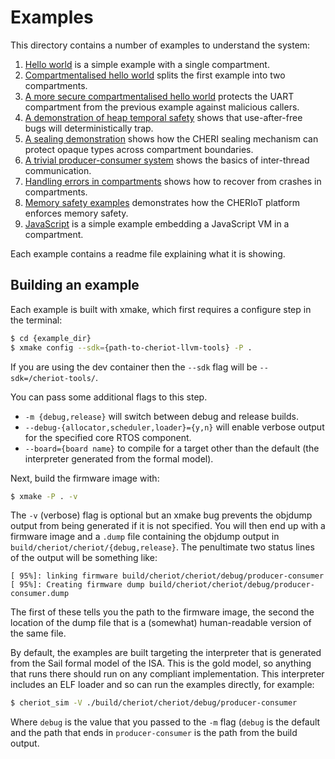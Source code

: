 Examples
========

This directory contains a number of examples to understand the system:

 1. [Hello world](01.hello_world) is a simple example with a single compartment.
 2. [Compartmentalised hello world](02.hello_compartment) splits the first example into two compartments.
 3. [A more secure compartmentalised hello world](03.hello_safe_compartment) protects the UART compartment from the previous example against malicious callers.
 4. [A demonstration of heap temporal safety](04.temporal_safety) shows that use-after-free bugs will deterministically trap.
 5. [A sealing demonstration](05.sealing) shows how the CHERI sealing mechanism can protect opaque types across compartment boundaries.
 6. [A trivial producer-consumer system](06.producer-consumer) shows the basics of inter-thread communication.
 7. [Handling errors in compartments](07.error_handling) shows how to recover from crashes in compartments.
 8. [Memory safety examples](08.memory_safety) demonstrates how the CHERIoT platform enforces memory safety.
 9. [JavaScript](09.javascript) is a simple example embedding a JavaScript VM in a compartment.

Each example contains a readme file explaining what it is showing.

Building an example
-------------------

Each example is built with xmake, which first requires a configure step in the terminal:

```sh
$ cd {example_dir}
$ xmake config --sdk={path-to-cheriot-llvm-tools} -P .
```

If you are using the dev container then the `--sdk` flag will be `--sdk=/cheriot-tools/`.

You can pass some additional flags to this step.

 - `-m {debug,release}` will switch between debug and release builds.
 - `--debug-{allocator,scheduler,loader}={y,n}` will enable verbose output for the specified core RTOS component.
 - `--board={board name}` to compile for a target other than the default (the interpreter generated from the formal model).

Next, build the firmware image with:

```sh
$ xmake -P . -v
```

The `-v` (verbose) flag is optional but an xmake bug prevents the objdump output from being generated if it is not specified.
You will then end up with a firmware image and a `.dump` file containing the objdump output in `build/cheriot/cheriot/{debug,release}`.
The penultimate two status lines of the output will be something like:

```
[ 95%]: linking firmware build/cheriot/cheriot/debug/producer-consumer
[ 95%]: Creating firmware dump build/cheriot/cheriot/debug/producer-consumer.dump
```

The first of these tells you the path to the firmware image, the second the location of the dump file that is a (somewhat) human-readable version of the same file.

By default, the examples are built targeting the interpreter that is generated from the Sail formal model of the ISA.
This is the gold model, so anything that runs there should run on any compliant implementation.
This interpreter includes an ELF loader and so can run the examples directly, for example:

```sh
$ cheriot_sim -V ./build/cheriot/cheriot/debug/producer-consumer
```

Where `debug` is the value that you passed to the `-m` flag (`debug` is the default and the path that ends in `producer-consumer` is the path from the build output.
